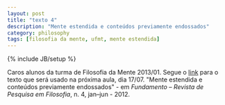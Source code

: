 ```yaml
---
layout: post
title: "texto 4"
description: "Mente estendida e conteúdos previamente endossados"
category: philosophy
tags: [filosofia da mente, ufmt, mente estendida]
---
```

{% include JB/setup %}



Caros alunos da turma de Filosofia da Mente 2013/01. Segue o [link](http://www.revistafundamento.ufop.br/Volume1/n4/vol1n4-5.pdf) para o texto que será usado na próxima aula, dia 17/07. "Mente estendida e conteúdos previamente endossados" - em *Fundamento – Revista de Pesquisa em Filosofia*, n. 4, jan–jun - 2012.